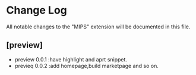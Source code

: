 # Change Log

All notable changes to the "MIPS" extension will be documented in this file.

## [preview]

- preview 0.0.1 :have highlight and aprt snippet.
- previeq 0.0.2 :add homepage,build marketpage and so on.